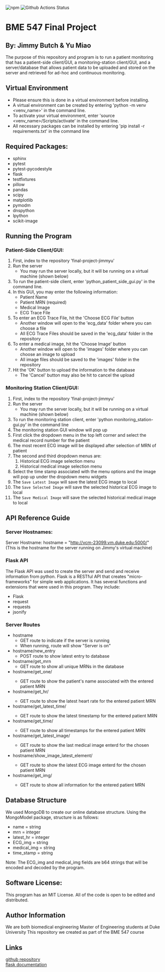 ![npm](https://img.shields.io/github/followers/YuMiao329?style=flat-square)
![Github Actions Status](https://github.com/BME547-Fall2021/final-project-jimmyu/actions/workflows/pytest_runner.yml/badge.svg)
# BME 547 Final Project
## By: Jimmy Butch & Yu Miao

The purpose of this repository and program is to run a patient monitoring
that has a patient-side client/GUI, a monitoring-station client/GUI, and a server/database that
allows patient data to be uploaded and stored on the server and retrieved for ad-hoc and
continuous monitoring.

## Virtual Environment
- Please ensure this is done in a virtual environment before installing.
- A virtual environment can be created by entering 'python -m venv <venv_name>' in the command line.
- To activate your virtual environment, enter 'source <venv_name>/Scripts/activate' in the command line.
- All necessary packages can be installed by entering 'pip install -r requirements.txt' in the command line

## Required Packages:
- sphinx
- pytest
- pytest-pycodestyle
- flask
- testfixtures
- pillow
- pandas
- scipy
- matplotlib
- pymodm
- dnspython
- Ipython
- scikit-image

## Running the Program
### Patient-Side Client/GUI:
1. First, index to the repository 'final-project-jimmyu'
2. Run the server
	- You may run the server locally, but it will be running on a virtual machine (shown below)
3. To run the patient-side client, enter 'python_patient_side_gui.py' in the command line.
4. In this GUI, you may enter the following information:
	- Patient Name
	- Patient MRN (required)
	- Medical Image
	- ECG Trace File
5. To enter an ECG Trace File, hit the 'Choose ECG File' button
	- Another window will open to the 'ecg_data' folder where you can choose a file
	- All ECG Trace Files should be saved in the 'ecg_data' folder in the repository
6. To enter a medical image, hit the 'Choose Image' button
	- Another window will open to the 'images' folder where you can choose an image to upload
	- All image files should be saved to the 'images' folder in the repository
7. Hit the 'OK' button to upload the information to the database
	- The 'Cancel' button may also be hit to cancel the upload
### Monitoring Station Client/GUI:
1. First, index to the repository 'final-project-jimmyu'
2. Run the server
    - You may run the server locally, but it will be running on a virtual machine (shown below)
3. To run the monitoring station client, enter 'python monitoring_station-gui.py' in the command line
4. The monitoring station GUI window will pop up
5. First click the dropdown menu in the top left corner and select the medical record number for the patient
6. The most recent ECG image will be displayed after selection of MRN of patient
7. The second and third dropdown menus are:
   1. Historical ECG image selection menu
   2. Historical medical image selection menu
8. Select the time stamp associated with the menu options and the image will pop up under the dropdown menu widgets
9. The `Save Latest Image` will save the latest ECG image to local
10. The `Save Selected Image` will save the selected historical ECG image to local
11. The `Save Medical Image` will save the selected historical medical image to local

## API Reference Guide
### Server Hostnames:
Server Hostname: hostname = "http://vcm-23099.vm.duke.edu:5000/"
(This is the hostname for the server running on Jimmy's virtual machine)

### Flask API

The Flask API was used to create the server and send and receive information from python. Flask is a RESTful API that creates "micro-frameworks" for simple web applications. It has several functions and extensions that were used in this program. They include:

- Flask
- request
- requests
- jsonify

### Server Routes
- hostname
	- GET route to indicate if the server is running
	- When running, route will show "Server is on"
- hostname/new_entry
	- POST route to show latest entry to database
- hostname/get_mrn
	- GET route to show all unique MRNs in the database
- hostname/get_one/<mrn>
	- GET route to show the patient's name associated with the entered patient MRN
- hostname/get_hr/<mrn>
	- GET route to show the latest heart rate for the entered patient MRN
- hostname/get_latest_time/<mrn>
	- GET route to show the latest timestamp for the entered patient MRN
- hostname/get_time/<mrn>
	- GET route to show all timestamps for the entered patient MRN
- hostname/get_latest_image/<mrn>
	- GET route to show the last medical image enterd for the chosen patient MRN
- hostname/show_image_latest_element/<mrn>
	- GET route to show the latest ECG image enterd for the chosen patient MRN
- hostname/get_img/<mrn>
	- GET route to show all information for the entered patient MRN

## Database Structure
We used MongoDB to create our online database structure.
Using the MongoModel package, structure is as follows:
- name = string
- mrn = integer
- latest_hr = integer
- ECG_img = string
- medical_img = string
- time_stamp = string

Note: The ECG_img and medical_img fields are b64 strings that will be encoded and decoded by the program.

## Software License:

This program has an MIT License. All of the code is open to be edited and distributed.

## Author Information

We are both biomedical engineering Master of Engineering students at Duke University This repository we created as part of the BME 547 course

## Links
[github repository](https://github.com/BME547-Fall2021/final-project-jimmyu) \
[flask documentation](https://flask.palletsprojects.com/en/2.0.x/)